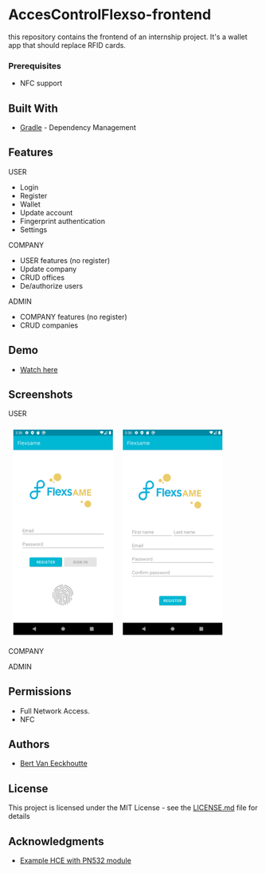 # AccesControlFlexso-frontend
this repository contains the frontend of an internship project. It's a wallet app that should replace RFID cards.

### Prerequisites

* NFC support

## Built With

* [Gradle](https://gradle.org//) - Dependency Management

## Features
USER
- Login 
- Register
- Wallet
- Update account
- Fingerprint authentication
- Settings

COMPANY
- USER features (no register)
- Update company
- CRUD offices
- De/authorize users

ADMIN
- COMPANY features (no register)
- CRUD companies

## Demo

* [Watch here](https://www.youtube.com/watch?v=2uZ_ksTwxjc&feature=share)

## Screenshots

USER

[<img src="/readme/user/login.png" align="left"
width="200"
    hspace="10" vspace="10">](/readme/user/login.png)
[<img src="/readme/user/register.png" align="center"
width="200"
    hspace="10" vspace="10">](/readme/user/register.png)
    
COMPANY

ADMIN

## Permissions

- Full Network Access.
- NFC

## Authors

* [Bert Van Eeckhoutte](https://github.com/bertve)

## License

This project is licensed under the MIT License - see the [LICENSE.md](LICENSE.md) file for details

## Acknowledgments

* [Example HCE with PN532 module](https://github.com/Lexycon/android-pn532-hce)
